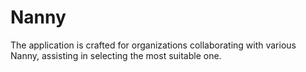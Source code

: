 # Nanny
The application is crafted for organizations collaborating with various Nanny, assisting in selecting the most suitable one.
